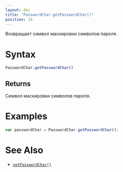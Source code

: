 ```yaml
---
layout: doc
title: "PasswordChar.getPasswordChar()"
position: 14
---
```


Возвращает символ маскировки символов пароля.

# Syntax

```js
PasswordChar.getPasswordChar()
```

## Returns

Cимвол маскировки символов пароля.

# Examples

```js
var passwordChar = PasswordChar.getPasswordChar();
```

# See Also

* [`setPasswordChar()`](../PasswordChar.setPasswordChar/)
